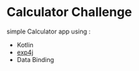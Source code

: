 
# Calculator Challenge

simple Calculator app using :
- Kotlin
- [exp4j](https://github.com/fasseg/exp4j)
- Data Binding


